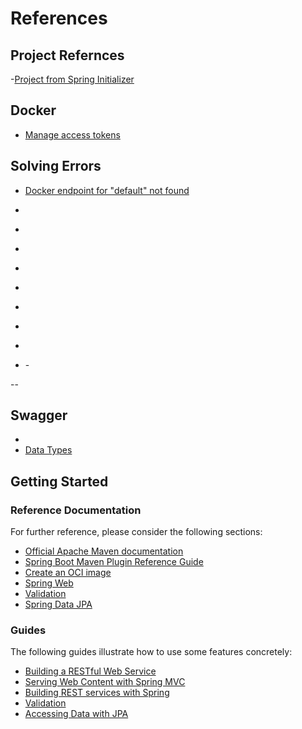 # References

## Project Refernces

-[Project from Spring Initializer](https://start.spring.io/#!type=maven-project&language=java&platformVersion=2.7.4&packaging=jar&jvmVersion=17&groupId=com.demo.task.tracker&artifactId=springboot-task-tracker-h2-api&name=Task-tracker&description=Task%20Tracker%20API%20with%20Spring%20Boot%20and%20H2%20Database&packageName=com.demo.task.tracker&dependencies=web,validation,lombok,data-jpa,h2)

## Docker 
- [Manage access tokens](https://docs.docker.com/docker-hub/access-tokens/)


## Solving Errors

- [Docker endpoint for "default" not found](https://stackoverflow.com/questions/74804296/docker-endpoint-for-default-not-found)



- [](https://www.baeldung.com/ops/dockerfile-env-variable)

- [](https://vsupalov.com/docker-arg-env-variable-guide/)


- [](https://spring.io/guides/gs/rest-service-cors/)

- [](https://www.baeldung.com/spring-cors)

- [](https://www.demo2s.com/java/spring-corsregistry-addmapping-string-pathpattern.html)

- [](https://codingnconcepts.com/spring-boot/spring-value-annotation/)

- [](https://www.programmergirl.com/convert-list-array-java)

- [](https://www.javatpoint.com/how-to-convert-string-to-string-array-in-java)

- [](https://refine.dev/blog/docker-build-args-and-env-vars/)
-[](https://phoenixnap.com/kb/docker-environment-variables)

--

## Swagger

- [](https://swagger.io/docs/specification/media-types/)
- [Data Types](https://swagger.io/docs/specification/data-models/data-types/)


## Getting Started

### Reference Documentation
For further reference, please consider the following sections:

* [Official Apache Maven documentation](https://maven.apache.org/guides/index.html)
* [Spring Boot Maven Plugin Reference Guide](https://docs.spring.io/spring-boot/docs/2.7.4/maven-plugin/reference/html/)
* [Create an OCI image](https://docs.spring.io/spring-boot/docs/2.7.4/maven-plugin/reference/html/#build-image)
* [Spring Web](https://docs.spring.io/spring-boot/docs/2.7.4/reference/htmlsingle/#web)
* [Validation](https://docs.spring.io/spring-boot/docs/2.7.4/reference/htmlsingle/#io.validation)
* [Spring Data JPA](https://docs.spring.io/spring-boot/docs/2.7.4/reference/htmlsingle/#data.sql.jpa-and-spring-data)

### Guides
The following guides illustrate how to use some features concretely:

* [Building a RESTful Web Service](https://spring.io/guides/gs/rest-service/)
* [Serving Web Content with Spring MVC](https://spring.io/guides/gs/serving-web-content/)
* [Building REST services with Spring](https://spring.io/guides/tutorials/rest/)
* [Validation](https://spring.io/guides/gs/validating-form-input/)
* [Accessing Data with JPA](https://spring.io/guides/gs/accessing-data-jpa/)

